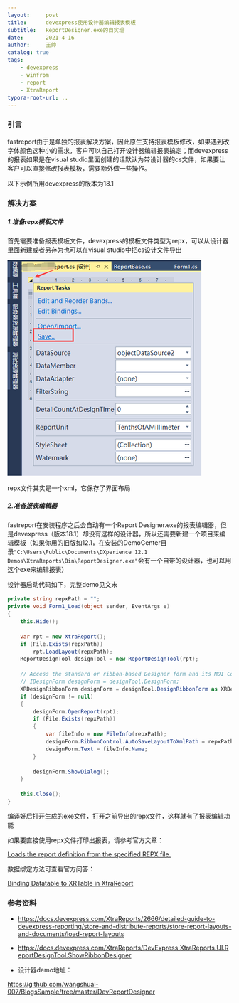 ```yaml
---
layout:     post
title:      devexpress使用设计器编辑报表模板
subtitle:   ReportDesigner.exe的自实现
date:       2021-4-16
author:     王帅
catalog: true
tags:
    - devexpress
    - winfrom
	- report
    - XtraReport
typora-root-url: ..
---
```


### 引言
fastreport由于是单独的报表解决方案，因此原生支持报表模板修改，如果遇到改字体颜色这种小的需求，客户可以自己打开设计器编辑报表搞定；而devexpress的报表如果是在visual studio里面创建的话默认为带设计器的cs文件，如果要让客户可以直接修改报表模板，需要额外做一些操作。

以下示例所用devexpress的版本为18.1

### 解决方案

##### 1.准备repx模板文件

首先需要准备报表模板文件，devexpress的模板文件类型为repx，可以从设计器里面新建或者另存为也可以在visual studio中把cs设计文件导出

![image-20210416094435696](/img/devexpress_saveCSToRepx.png)

repx文件其实是一个xml，它保存了界面布局

##### 2.准备报表编辑器

fastreport在安装程序之后会自动有一个Report Designer.exe的报表编辑器，但是devexpress（版本18.1）却没有这样的设计器，所以还需要新建一个项目来编辑模板（如果你用的旧版如12.1，在安装的DemoCenter目录`"C:\Users\Public\Documents\DXperience 12.1 Demos\XtraReports\Bin\ReportDesigner.exe"`会有一个自带的设计器，也可以用这个exe来编辑报表）

设计器启动代码如下，完整demo见文末

```c#
private string repxPath = "";
private void Form1_Load(object sender, EventArgs e)
{
    this.Hide();

    var rpt = new XtraReport();
    if (File.Exists(repxPath))
        rpt.LoadLayout(repxPath);
    ReportDesignTool designTool = new ReportDesignTool(rpt);

    // Access the standard or ribbon-based Designer form and its MDI Controller.
    // IDesignForm designForm = designTool.DesignForm;
    XRDesignRibbonForm designForm = designTool.DesignRibbonForm as XRDesignRibbonForm;
    if (designForm != null)
    {
        designForm.OpenReport(rpt);
        if (File.Exists(repxPath))
        {
            var fileInfo = new FileInfo(repxPath);
            designForm.RibbonControl.AutoSaveLayoutToXmlPath = repxPath;
            designForm.Text = fileInfo.Name;
        } 

        designForm.ShowDialog();
    }

    this.Close();
}
```

编译好后打开生成的exe文件，打开之前导出的repx文件，这样就有了报表编辑功能

如果要直接使用repx文件打印出报表，请参考官方文章：

[Loads the report definition from the specified REPX file.](https://docs.devexpress.com/XtraReports/DevExpress.XtraReports.UI.XtraReport.FromFile(System.String-System.Boolean))

数据绑定方法可查看官方问答：

[Binding Datatable to XRTable in XtraReport](https://supportcenter.devexpress.com/ticket/details/t369657/binding-datatable-to-xrtable-in-xtrareport)

### 参考资料

* https://docs.devexpress.com/XtraReports/2666/detailed-guide-to-devexpress-reporting/store-and-distribute-reports/store-report-layouts-and-documents/load-report-layouts
* https://docs.devexpress.com/XtraReports/DevExpress.XtraReports.UI.ReportDesignTool.ShowRibbonDesigner

* 设计器demo地址：

https://github.com/wangshuai-007/BlogsSample/tree/master/DevReportDesigner
